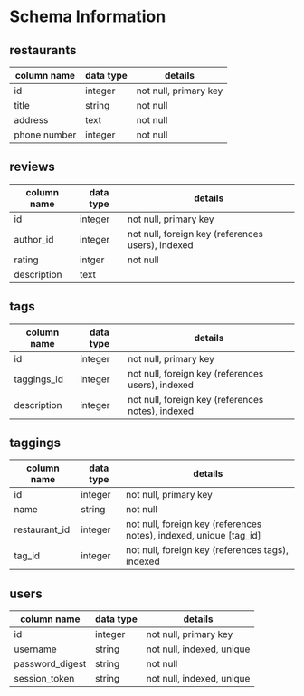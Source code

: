 # Schema Information

## restaurants
column name | data type | details
------------|-----------|-----------------------
id          | integer   | not null, primary key
title       | string    | not null
address     | text      | not null
phone number| integer   | not null
## reviews
column name | data type | details
------------|-----------|-----------------------
id          | integer   | not null, primary key
author_id   | integer   | not null, foreign key (references users), indexed
rating      | intger    | not null
description | text      |

  ## tags
  column name | data type | details
  ------------|-----------|-----------------------
  id          | integer   | not null, primary key
  taggings_id | integer   | not null, foreign key (references users), indexed
  description | integer   | not null, foreign key (references notes), indexed

  ## taggings
  column name | data type | details
  ------------|-----------|-----------------------
  id          | integer   | not null, primary key
  name        | string    | not null
  restaurant_id     | integer   | not null, foreign key (references notes), indexed, unique [tag_id]
  tag_id      | integer   | not null, foreign key (references tags), indexed

## users
column name     | data type | details
----------------|-----------|-----------------------
id              | integer   | not null, primary key
username        | string    | not null, indexed, unique
password_digest | string    | not null
session_token   | string    | not null, indexed, unique
